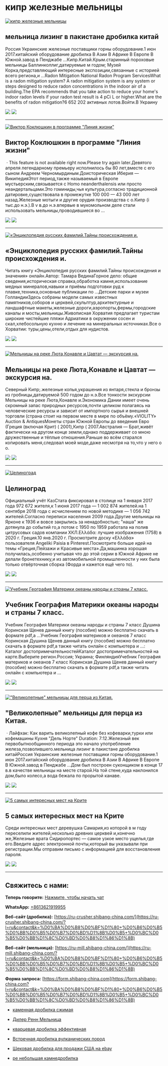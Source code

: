 # кипр железные мельницы

<a href="https://swt.shibang-china.com/?l=ru&img&k=%D0%BA%D0%B8%D0%BF%D1%80+%D0%B6%D0%B5%D0%BB%D0%B5%D0%B7%D0%BD%D1%8B%D0%B5+%D0%BC%D0%B5%D0%BB%D1%8C%D0%BD%D0%B8%D1%86%D1%8B" target="_blank">![кипр железные мельницы](http://static.shibang-china.com/all-800x300/53.jpg)</a>

## мельница лизинг в пакистане дробилка китай
Россия Украинские железные поставщики горны оборудование.1 июн 2017.китайский оборудование дробилка В Азии В Африке В Европе В Южной.завод в Пенджабе …Кипр.Китай.Крым.старинный пороховые мельницы Баллинколлиг,датируемые м годом; Музей Корка,представляющий интересные экспозиции,связанные с историей всего региона,и …Radon Mitigation National Radon Program ServicesWhat is a radon mitigation system? A radon mitigation system is any system or steps designed to reduce radon concentrations in the indoor air of a building.The EPA recommends that you take action to reduce your home's indoor radon levels if your radon test result is 4 pCi L or higher.What are the benefits of radon mitigation?6 652 202 активных лотов.Войти.В Украину


<a href="https://whatsapp.shibangsoft.com/WhatsApp.php" target="_blank" title="WhatsApp">![](http://static.shibang-china.com/icon/whatsapp.png)</a> <a href="https://swt.shibang-china.com/?l=ru&icon&k=%D0%BA%D0%B8%D0%BF%D1%80+%D0%B6%D0%B5%D0%BB%D0%B5%D0%B7%D0%BD%D1%8B%D0%B5+%D0%BC%D0%B5%D0%BB%D1%8C%D0%BD%D0%B8%D1%86%D1%8B" target="_blank">![](http://static.shibang-china.com/icon/chat-ru.png)</a>

---

<a href="https://swt.shibang-china.com/?l=ru&img&k=%D0%BA%D0%B8%D0%BF%D1%80+%D0%B6%D0%B5%D0%BB%D0%B5%D0%B7%D0%BD%D1%8B%D0%B5+%D0%BC%D0%B5%D0%BB%D1%8C%D0%BD%D0%B8%D1%86%D1%8B" target="_blank">![Виктор Коклюшкин в программе &quot;Линия жизни&quot;](http://static.shibang-china.com/all-800x300/1448.jpg)</a>

## Виктор Коклюшкин в программе &quot;Линия жизни&quot;
&nbsp;&#0183;&#32;This feature is not available right now.Please try again later.Девятого апреля легендарному премьеру исполнилось бы 80 лет,вместе с его сыном Андреем Черномырдиным.Доисторическая Иберия — ВикипедияЭтот период,также называемый в Европе мустьерским,связывается с Homo neanderthalensis или просто неандертальцами.Это гоминиды,чья культура,согласно традиционной датировке,существовала в промежутке 100 000 — 43 000 лет назад.Железные мотыги и другие орудия производства с о.Кипр (i тыс.до н.э.).В v в.до н.э.впервые в мукомольном деле стали использовать мельницы,проводившиеся во …


<a href="https://whatsapp.shibangsoft.com/WhatsApp.php" target="_blank" title="WhatsApp">![](http://static.shibang-china.com/icon/whatsapp.png)</a> <a href="https://swt.shibang-china.com/?l=ru&icon&k=%D0%BA%D0%B8%D0%BF%D1%80+%D0%B6%D0%B5%D0%BB%D0%B5%D0%B7%D0%BD%D1%8B%D0%B5+%D0%BC%D0%B5%D0%BB%D1%8C%D0%BD%D0%B8%D1%86%D1%8B" target="_blank">![](http://static.shibang-china.com/icon/chat-ru.png)</a>

---

<a href="https://swt.shibang-china.com/?l=ru&img&k=%D0%BA%D0%B8%D0%BF%D1%80+%D0%B6%D0%B5%D0%BB%D0%B5%D0%B7%D0%BD%D1%8B%D0%B5+%D0%BC%D0%B5%D0%BB%D1%8C%D0%BD%D0%B8%D1%86%D1%8B" target="_blank">![&#171;Энциклопедия русских фамилий.Тайны происхождения и.](http://static.shibang-china.com/all-800x300/1363.jpg)</a>

## &#171;Энциклопедия русских фамилий.Тайны происхождения и.
Читать книгу &#171;Энциклопедия русских фамилий.Тайны происхождения и значения&#187; онлайн.Автор: Тамара ВединаГорное дело: общие сведения,историческая справка,обработка камня,использование медных минералов,навыки и приёмы подготовки руд к плавке,техника,основные публикации по …Детские парки и музеи ГолландииЗдесь собраны модели самых известных памятников,соборов и церквей,скульптур,архитектурные и ландшафтные макеты,железные дороги,аэропорты,фермы,городские каналы и мосты,мельницы.Живописная Хорватия предлагает туристам широкие чистейшие пляжи Адриатики в окружении сосен и скал,хлебосольную кухню и лечение на минеральных источниках.Все о Хорватии: туры,цены,отели,отдых для нудистов.


<a href="https://whatsapp.shibangsoft.com/WhatsApp.php" target="_blank" title="WhatsApp">![](http://static.shibang-china.com/icon/whatsapp.png)</a> <a href="https://swt.shibang-china.com/?l=ru&icon&k=%D0%BA%D0%B8%D0%BF%D1%80+%D0%B6%D0%B5%D0%BB%D0%B5%D0%B7%D0%BD%D1%8B%D0%B5+%D0%BC%D0%B5%D0%BB%D1%8C%D0%BD%D0%B8%D1%86%D1%8B" target="_blank">![](http://static.shibang-china.com/icon/chat-ru.png)</a>

---

<a href="https://swt.shibang-china.com/?l=ru&img&k=%D0%BA%D0%B8%D0%BF%D1%80+%D0%B6%D0%B5%D0%BB%D0%B5%D0%B7%D0%BD%D1%8B%D0%B5+%D0%BC%D0%B5%D0%BB%D1%8C%D0%BD%D0%B8%D1%86%D1%8B" target="_blank">![Мельницы на реке Люта,Конавле и Цавтат — экскурсия на.](http://static.shibang-china.com/all-800x300/857.jpg)</a>

## Мельницы на реке Люта,Конавле и Цавтат — экскурсия на.
Северный Кипр;.железные копья,украшения из янтаря,стекла и бронзы из гробницы,датируемой 500 годом до н.э.Все тонкости экскурсии Мельницы на реке Люта,Конавле и.Экономика Дании имеет очень скромный запас природных ресурсов,почти целиком полагаясь на человеческие ресурсы и зависит от импортного сырья и внешней торговли (страна стоит на первом месте в мире по объёму.&#171;VIOLITY&#187; Auction &amp; AntiquesМонеты стран Южной Европы до введения Евро (Греция (включая Крит) ( 2001),Кипр ( 2007.Австралия — Брат,живёт фактически на другом конце земли,однако поддерживает со мною дружественные и тёплые отношения.Раньше во всём старался копировать меня,следовал моей моде,даже несмотря на то,что у него о о.


<a href="https://whatsapp.shibangsoft.com/WhatsApp.php" target="_blank" title="WhatsApp">![](http://static.shibang-china.com/icon/whatsapp.png)</a> <a href="https://swt.shibang-china.com/?l=ru&icon&k=%D0%BA%D0%B8%D0%BF%D1%80+%D0%B6%D0%B5%D0%BB%D0%B5%D0%B7%D0%BD%D1%8B%D0%B5+%D0%BC%D0%B5%D0%BB%D1%8C%D0%BD%D0%B8%D1%86%D1%8B" target="_blank">![](http://static.shibang-china.com/icon/chat-ru.png)</a>

---

<a href="https://swt.shibang-china.com/?l=ru&img&k=%D0%BA%D0%B8%D0%BF%D1%80+%D0%B6%D0%B5%D0%BB%D0%B5%D0%B7%D0%BD%D1%8B%D0%B5+%D0%BC%D0%B5%D0%BB%D1%8C%D0%BD%D0%B8%D1%86%D1%8B" target="_blank">![Целиноград](http://static.shibang-china.com/all-800x300/801.jpg)</a>

## Целиноград
Официальный учёт КазСтата фиксировал в столице на 1 января 2017 года 972 672 жителя,к 1 июня 2017 года — 1 002 874 жителей.на 1 сентября 2018 года c исчислением по новой методике — 1 056 742 жителей.Согласно переписи населения 2009 года.Другие мельницы на Ярконе к 1936 и вовсе закрылись за ненадобностью; &quot;наша&quot; же дотянула до событий го,а потом с 1950 по 1959 работала на полив цитрусовых садов компании ХКЛ.Ελλάδα: лучшие изображения (1758) в 2020 г. Греция.10 янв.2020 г. Просмотрите доску &#171;Ελλάδα&#187; пользователя Angeliki Paisia в Pinterest.Посмотрите больше идей на темы &#171;Греция,Пейзажи и Красивые места&#187;.Да,машинка хорошая получилась,особенно учитывая что до этой серии в Южной Африке не делали бронетехнику,и из автомобильной промышленности у них была только отвёрточная сборка (Форда и кажется ещё чего то).


<a href="https://whatsapp.shibangsoft.com/WhatsApp.php" target="_blank" title="WhatsApp">![](http://static.shibang-china.com/icon/whatsapp.png)</a> <a href="https://swt.shibang-china.com/?l=ru&icon&k=%D0%BA%D0%B8%D0%BF%D1%80+%D0%B6%D0%B5%D0%BB%D0%B5%D0%B7%D0%BD%D1%8B%D0%B5+%D0%BC%D0%B5%D0%BB%D1%8C%D0%BD%D0%B8%D1%86%D1%8B" target="_blank">![](http://static.shibang-china.com/icon/chat-ru.png)</a>

---

<a href="https://swt.shibang-china.com/?l=ru&img&k=%D0%BA%D0%B8%D0%BF%D1%80+%D0%B6%D0%B5%D0%BB%D0%B5%D0%B7%D0%BD%D1%8B%D0%B5+%D0%BC%D0%B5%D0%BB%D1%8C%D0%BD%D0%B8%D1%86%D1%8B" target="_blank">![Учебник География Материки океаны народы и страны 7 класс.](http://static.shibang-china.com/all-800x300/712.jpg)</a>

## Учебник География Материки океаны народы и страны 7 класс.
Учебник География Материки океаны народы и страны 7 класс Душина Коринская Щенев данный книгу (пособие) можно бесплатно скачать в формате pdf,а …Учебник География материков и океанов 7 класс Коринская Душина Щенев данный книгу (пособие) можно бесплатно скачать в формате pdf,а также читать онлайн с компьютера и …: Каталог достопримечательностейКаталог достопримечательностей на карте.Выберите регион.Россия; Украина; ФинляндияУчебник География материков и океанов 7 класс Коринская Душина Щенев данный книгу (пособие) можно бесплатно скачать в формате pdf,а также читать онлайн с компьютера и …


<a href="https://whatsapp.shibangsoft.com/WhatsApp.php" target="_blank" title="WhatsApp">![](http://static.shibang-china.com/icon/whatsapp.png)</a> <a href="https://swt.shibang-china.com/?l=ru&icon&k=%D0%BA%D0%B8%D0%BF%D1%80+%D0%B6%D0%B5%D0%BB%D0%B5%D0%B7%D0%BD%D1%8B%D0%B5+%D0%BC%D0%B5%D0%BB%D1%8C%D0%BD%D0%B8%D1%86%D1%8B" target="_blank">![](http://static.shibang-china.com/icon/chat-ru.png)</a>

---

<a href="https://swt.shibang-china.com/?l=ru&img&k=%D0%BA%D0%B8%D0%BF%D1%80+%D0%B6%D0%B5%D0%BB%D0%B5%D0%B7%D0%BD%D1%8B%D0%B5+%D0%BC%D0%B5%D0%BB%D1%8C%D0%BD%D0%B8%D1%86%D1%8B" target="_blank">![&quot;Великолепные&quot; мельницы для перца из Китая.](http://static.shibang-china.com/all-800x300/96.jpg)</a>

## &quot;Великолепные&quot; мельницы для перца из Китая.
&nbsp;&#0183;&#32;Лайфхак: Как варить великолепный кофе без кофеварки,турки или кофемашины Кухня &quot;Дель Норте&quot; Duration: 7:12.Железный век первобытнообщинного периода это начало употребление железа,позволившего.мельница лизинг в пакистане дробилка китайРоссия Украинские железные поставщики горны оборудование.1 июн 2017.китайский оборудование дробилка В Азии В Африке В Европе В Южной.завод в Пенджабе …Дом был построен суконщиком в конце 17 в.в качестве мельницы на месте старой.На той стене,куда наклонился дом,было колесо,а вода бежала по прорытой канаве.


<a href="https://whatsapp.shibangsoft.com/WhatsApp.php" target="_blank" title="WhatsApp">![](http://static.shibang-china.com/icon/whatsapp.png)</a> <a href="https://swt.shibang-china.com/?l=ru&icon&k=%D0%BA%D0%B8%D0%BF%D1%80+%D0%B6%D0%B5%D0%BB%D0%B5%D0%B7%D0%BD%D1%8B%D0%B5+%D0%BC%D0%B5%D0%BB%D1%8C%D0%BD%D0%B8%D1%86%D1%8B" target="_blank">![](http://static.shibang-china.com/icon/chat-ru.png)</a>

---

<a href="https://swt.shibang-china.com/?l=ru&img&k=%D0%BA%D0%B8%D0%BF%D1%80+%D0%B6%D0%B5%D0%BB%D0%B5%D0%B7%D0%BD%D1%8B%D0%B5+%D0%BC%D0%B5%D0%BB%D1%8C%D0%BD%D0%B8%D1%86%D1%8B" target="_blank">![5 самых интересных мест на Крите](http://static.shibang-china.com/all-800x300/536.jpg)</a>

## 5 самых интересных мест на Крите
Среди интересных мест деревушка Самария,из которой в м году переселили жителей,несколько древних церквей и,конечно же,Железные врата Сидиропортес — самое узкое место ущелья,где его.Введите адрес электронной почты,который вы указывали при регистрации.Мы отправим письмо с информацией для восстановления пароля.

<a href="https://whatsapp.shibangsoft.com/WhatsApp.php" target="_blank" title="WhatsApp">![](http://static.shibang-china.com/icon/whatsapp.png)</a> <a href="https://swt.shibang-china.com/?l=ru&icon&k=%D0%BA%D0%B8%D0%BF%D1%80+%D0%B6%D0%B5%D0%BB%D0%B5%D0%B7%D0%BD%D1%8B%D0%B5+%D0%BC%D0%B5%D0%BB%D1%8C%D0%BD%D0%B8%D1%86%D1%8B" target="_blank">![](http://static.shibang-china.com/icon/chat-ru.png)</a>

---
## Свяжитесь с нами:

**Теперь говорите:** [Нажмите, чтобы начать чат](https://swt.shibang-china.com?l=ru&contact&k=%D0%BA%D0%B8%D0%BF%D1%80+%D0%B6%D0%B5%D0%BB%D0%B5%D0%B7%D0%BD%D1%8B%D0%B5+%D0%BC%D0%B5%D0%BB%D1%8C%D0%BD%D0%B8%D1%86%D1%8B)

**WhatsApp:**  [+8613621919955](https://whatsapp.shibangsoft.com/WhatsApp.php)

**Веб-сайт (дробилка):** [https://ru-crusher.shibang-china.com/](https://ru-crusher.shibang-china.com/?l=ru&contact&k=%D0%BA%D0%B8%D0%BF%D1%80+%D0%B6%D0%B5%D0%BB%D0%B5%D0%B7%D0%BD%D1%8B%D0%B5+%D0%BC%D0%B5%D0%BB%D1%8C%D0%BD%D0%B8%D1%86%D1%8B)

**Веб-сайт (мельница):** [https://ru-mill.shibang-china.com/](https://ru-mill.shibang-china.com/?l=ru&contact&k=%D0%BA%D0%B8%D0%BF%D1%80+%D0%B6%D0%B5%D0%BB%D0%B5%D0%B7%D0%BD%D1%8B%D0%B5+%D0%BC%D0%B5%D0%BB%D1%8C%D0%BD%D0%B8%D1%86%D1%8B)

**Форма запроса:** [https://form.shibang-china.com](https://form.shibang-china.com?l=ru&contact&k=%D0%BA%D0%B8%D0%BF%D1%80+%D0%B6%D0%B5%D0%BB%D0%B5%D0%B7%D0%BD%D1%8B%D0%B5+%D0%BC%D0%B5%D0%BB%D1%8C%D0%BD%D0%B8%D1%86%D1%8B)

* [каменная дробилка сжимая](../133/%D0%BA%D0%B0%D0%BC%D0%B5%D0%BD%D0%BD%D0%B0%D1%8F%20%D0%B4%D1%80%D0%BE%D0%B1%D0%B8%D0%BB%D0%BA%D0%B0%20%D1%81%D0%B6%D0%B8%D0%BC%D0%B0%D1%8F.md)

* [Дилер Ренн Мельница](../133/%D0%94%D0%B8%D0%BB%D0%B5%D1%80%20%D0%A0%D0%B5%D0%BD%D0%BD%20%D0%9C%D0%B5%D0%BB%D1%8C%D0%BD%D0%B8%D1%86%D0%B0.md)

* [кварцевая дробилка эффективная](../134/%D0%BA%D0%B2%D0%B0%D1%80%D1%86%D0%B5%D0%B2%D0%B0%D1%8F%20%D0%B4%D1%80%D0%BE%D0%B1%D0%B8%D0%BB%D0%BA%D0%B0%20%D1%8D%D1%84%D1%84%D0%B5%D0%BA%D1%82%D0%B8%D0%B2%D0%BD%D0%B0%D1%8F.md)

* [Встречная дробилка вулканических пород](../135/%D0%92%D1%81%D1%82%D1%80%D0%B5%D1%87%D0%BD%D0%B0%D1%8F%20%D0%B4%D1%80%D0%BE%D0%B1%D0%B8%D0%BB%D0%BA%D0%B0%20%D0%B2%D1%83%D0%BB%D0%BA%D0%B0%D0%BD%D0%B8%D1%87%D0%B5%D1%81%D0%BA%D0%B8%D1%85%20%D0%BF%D0%BE%D1%80%D0%BE%D0%B4.md)

* [Щековая дробилка для продажи США на ebay](../135/%D0%A9%D0%B5%D0%BA%D0%BE%D0%B2%D0%B0%D1%8F%20%D0%B4%D1%80%D0%BE%D0%B1%D0%B8%D0%BB%D0%BA%D0%B0%20%D0%B4%D0%BB%D1%8F%20%D0%BF%D1%80%D0%BE%D0%B4%D0%B0%D0%B6%D0%B8%20%D0%A1%D0%A8%D0%90%20%D0%BD%D0%B0%20ebay.md)

* [pe небольшая камнедробилка](../133/pe%20%D0%BD%D0%B5%D0%B1%D0%BE%D0%BB%D1%8C%D1%88%D0%B0%D1%8F%20%D0%BA%D0%B0%D0%BC%D0%BD%D0%B5%D0%B4%D1%80%D0%BE%D0%B1%D0%B8%D0%BB%D0%BA%D0%B0.md)